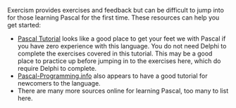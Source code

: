 Exercism provides exercises and feedback but can be difficult to jump into for those learning Pascal for the first time. These resources can help you get started:

* [Pascal Tutorial](https://www.tutorialspoint.com/pascal/index.htm) looks like a good place to get your feet we with Pascal if you have zero experience with this language.  You do not need Delphi to complete the exercises covered in this tutorial.  This may be a good place to practice up before jumping in to the exercises here, which do require Delphi to complete.
* [Pascal-Programming.info](http://www.pascal-programming.info/index.php) also appears to have a good tutorial for newcomers to the language.
* There are many more sources online for learning Pascal, too many to list here.
